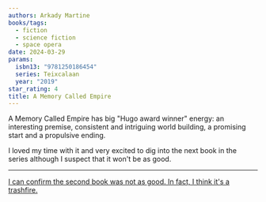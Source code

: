 ```yaml
---
authors: Arkady Martine
books/tags:
  - fiction
  - science fiction
  - space opera
date: 2024-03-29
params:
  isbn13: "9781250186454"
  series: Teixcalaan
  year: "2019"
star_rating: 4
title: A Memory Called Empire
---
```


A Memory Called Empire has big "Hugo award winner" energy: an interesting
premise, consistent and intriguing world building, a promising start and a
propulsive ending.

I loved my time with it and very excited to dig into the next book in the series
although I suspect that it won't be as good.

<!--more-->

---

[I can confirm the second book was not as good. In fact, I think it's a trashfire.](/books/2024-04-11)
